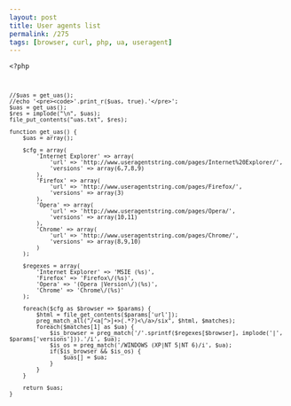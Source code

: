 ```yaml
---
layout: post
title: User agents list
permalink: /275
tags: [browser, curl, php, ua, useragent]
---
```


<code><?php

    //$uas = get_uas();
    //echo '<pre><code>'.print_r($uas, true).'</pre>';
    $uas = get_uas();
    $res = implode("\n", $uas);
    file_put_contents("uas.txt", $res);

    function get_uas() {
        $uas = array();

        $cfg = array(
            'Internet Explorer' => array(
                'url' => 'http://www.useragentstring.com/pages/Internet%20Explorer/',
                'versions' => array(6,7,8,9)
            ),
            'Firefox' => array(
                'url' => 'http://www.useragentstring.com/pages/Firefox/',
                'versions' => array(3)
            ),
            'Opera' => array(
                'url' => 'http://www.useragentstring.com/pages/Opera/',
                'versions' => array(10,11)
            ),
            'Chrome' => array(
                'url' => 'http://www.useragentstring.com/pages/Chrome/',
                'versions' => array(8,9,10)
            )
        );

        $regexes = array(
            'Internet Explorer' => 'MSIE (%s)',
            'Firefox' => 'Firefox\/(%s)',
            'Opera' => '(Opera |Version\/)(%s)',
            'Chrome' => 'Chrome\/(%s)'
        );

        foreach($cfg as $browser => $params) {
            $html = file_get_contents($params['url']);
            preg_match_all("/<a[^>]+>(.*?)<\/a>/six", $html, $matches);
            foreach($matches[1] as $ua) {
                $is_browser = preg_match('/'.sprintf($regexes[$browser], implode('|', $params['versions'])).'/i', $ua);
                $is_os = preg_match('/WINDOWS (XP|NT 5|NT 6)/i', $ua);
                if($is_browser && $is_os) {
                    $uas[] = $ua;
                }
            }
        }

        return $uas;
    }

